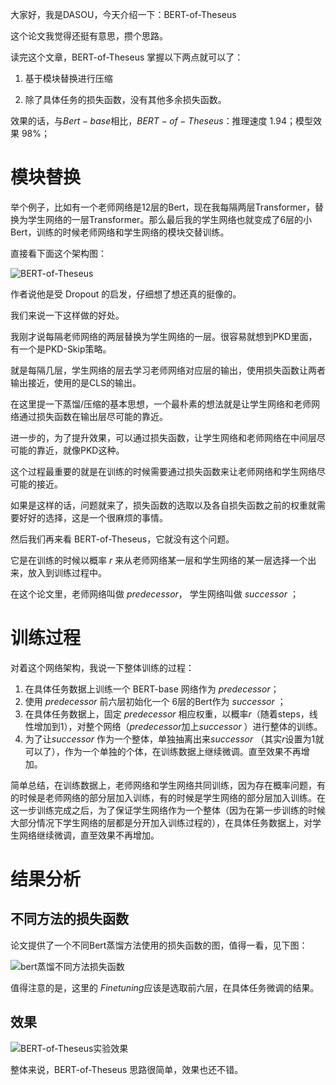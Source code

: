 大家好，我是DASOU，今天介绍一下：BERT-of-Theseus

这个论文我觉得还挺有意思，攒个思路。

读完这个文章，BERT-of-Theseus 掌握以下两点就可以了：

1. 基于模块替换进行压缩

2. 除了具体任务的损失函数，没有其他多余损失函数。

效果的话，与$Bert-base$相比，$BERT-of-Theseus$：推理速度 $1.94$；模型效果 98%；

# 模块替换

举个例子，比如有一个老师网络是12层的Bert，现在我每隔两层Transformer，替换为学生网络的一层Transformer。那么最后我的学生网络也就变成了6层的小Bert，训练的时候老师网络和学生网络的模块交替训练。

直接看下面这个架构图：

![BERT-of-Theseus](https://picsfordablog.oss-cn-beijing.aliyuncs.com/2020-11-27-033032.jpg)

作者说他是受 Dropout 的启发，仔细想了想还真的挺像的。

我们来说一下这样做的好处。

我刚才说每隔老师网络的两层替换为学生网络的一层。很容易就想到PKD里面，有一个是PKD-Skip策略。

就是每隔几层，学生网络的层去学习老师网络对应层的输出，使用损失函数让两者输出接近，使用的是CLS的输出。

在这里提一下蒸馏/压缩的基本思想，一个最朴素的想法就是让学生网络和老师网络通过损失函数在输出层尽可能的靠近。

进一步的，为了提升效果，可以通过损失函数，让学生网络和老师网络在中间层尽可能的靠近，就像PKD这种。

这个过程最重要的就是在训练的时候需要通过损失函数来让老师网络和学生网络尽可能的接近。

如果是这样的话，问题就来了，损失函数的选取以及各自损失函数之前的权重就需要好好的选择，这是一个很麻烦的事情。

然后我们再来看 BERT-of-Theseus，它就没有这个问题。

它是在训练的时候以概率 $r$ 来从老师网络某一层和学生网络的某一层选择一个出来，放入到训练过程中。

在这个论文里，老师网络叫做  $predecessor$， 学生网络叫做 $successor$ ；

# 训练过程

对着这个网络架构，我说一下整体训练的过程：

1. 在具体任务数据上训练一个 BERT-base 网络作为 $predecessor$；
2. 使用 $predecessor$  前六层初始化一个 6层的Bert作为 $successor$ ；
3. 在具体任务数据上，固定 $predecessor$ 相应权重，以概率$r$（随着steps，线性增加到1），对整个网络（$predecessor$加上$successor$ ）进行整体的训练。
4. 为了让$successor$  作为一个整体，单独抽离出来$successor$ （其实$r$设置为1就可以了），作为一个单独的个体，在训练数据上继续微调。直至效果不再增加。

简单总结，在训练数据上，老师网络和学生网络共同训练，因为存在概率问题，有的时候是老师网络的部分层加入训练，有的时候是学生网络的部分层加入训练。在这一步训练完成之后，为了保证学生网络作为一个整体（因为在第一步训练的时候大部分情况下学生网络的层都是分开加入训练过程的），在具体任务数据上，对学生网络继续微调，直至效果不再增加。

# 结果分析

## 不同方法的损失函数

论文提供了一个不同Bert蒸馏方法使用的损失函数的图，值得一看，见下图：

![bert蒸馏不同方法损失函数](https://picsfordablog.oss-cn-beijing.aliyuncs.com/2020-11-27-033029.jpg)

值得注意的是，这里的 $Finetuning$应该是选取前六层，在具体任务微调的结果。

## 效果

![BERT-of-Theseus实验效果](https://picsfordablog.oss-cn-beijing.aliyuncs.com/2020-11-27-033030.jpg)

整体来说，BERT-of-Theseus 思路很简单，效果也还不错。


